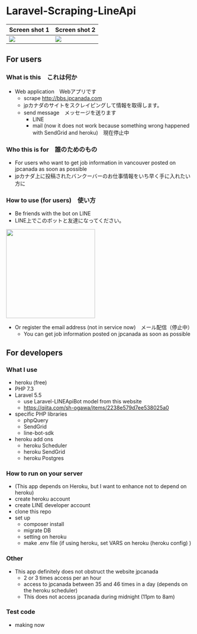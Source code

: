 # Laravel-Scraping-LineApi
|Screen shot 1|Screen shot 2|
|---|---|
|![](https://user-images.githubusercontent.com/15808541/56231258-e51c9e00-6032-11e9-85b8-febc45a33d55.png)|![](https://user-images.githubusercontent.com/15808541/56231227-d0d8a100-6032-11e9-92a7-6155b29831e5.png)|

## For users

### What is this　これは何か
- Web application　Webアプリです
    - scrape http://bbs.jpcanada.com
    - jpカナダのサイトをスクレイピングして情報を取得します。
    - send message　メッセージを送ります
        - LINE
        - mail (now it does not work because something wrong happened with SendGrid and heroku)　現在停止中

### Who this is for　誰のためのもの
- For users who want to get job information in vancouver posted on jpcanada as soon as possible
- jpカナダ上に投稿されたバンクーバーのお仕事情報をいち早く手に入れたい方に

### How to use (for users)　使い方
- Be friends with the bot on LINE
- LINE上でこのボットと友達になってください。

<img src="https://user-images.githubusercontent.com/15808541/62243205-a87e7380-b391-11e9-9f0f-1325747e3445.png" width="240">

- Or register the email address (not in service now)　メール配信（停止中）
    - You can get job information posted on jpcanada as soon as possible

## For developers

### What I use
- heroku (free)
- PHP 7.3
- Laravel 5.5
    - use Laravel-LINEApiBot model from this website
    - https://qiita.com/sh-ogawa/items/2238e579d7ee538025a0
- specific PHP libraries
    - phpQuery
    - SendGrid
    - line-bot-sdk
- heroku add ons
    - heroku Scheduler
    - heroku SendGrid
    - heroku Postgres

### How to run on your server
- (This app depends on Heroku, but I want to enhance not to depend on heroku)
- create heroku account
- create LINE developer account
- clone this repo
- set up
    - composer install
    - migrate DB
    - setting on heroku
    - make .env file (if using heroku, set VARS on heroku (heroku config) )

### Other
- This app definitely does not obstruct the website jpcanada
    - 2 or 3 times access per an hour
    - access to jpcanada between 35 and 46 times in a day (depends on the heroku scheduler)
    - This does not access jpcanada during midnight (11pm to 8am)

### Test code
- making now